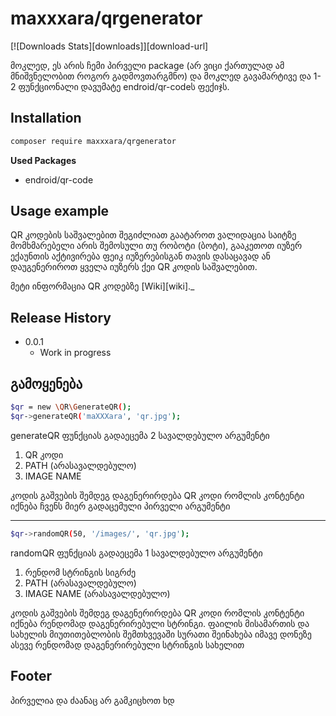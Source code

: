 # maxxxara/qrgenerator

[![Downloads Stats][downloads]][download-url]

მოკლედ, ეს არის ჩემი პირველი package (არ ვიცი ქართულად ამ მნიშვნელობით როგორ გადმოვთარგმნო) და მოკლედ გავამარტივე და 1-2 ფუნქციონალი დავუმატე endroid/qr-codeს ფექიჯს.


## Installation


```sh
composer require maxxxara/qrgenerator
```

**Used Packages**

- endroid/qr-code


## Usage example

QR კოდების საშვალებით შეგიძლიათ გაატაროთ ვალიდაცია საიტზე მომხმარებელი არის შემოსული თუ რობოტი (ბოტი), გააკეთოთ იუზერ ექაუნთის აქტივირება ფეიკ იუზერებისგან თავის დასაცავად ან დაუგენერიროთ ყველა იუზერს ქეი QR კოდის საშვალებით.

მეტი ინფორმაცია QR კოდებზე [Wiki][wiki]._



## Release History

* 0.0.1
    * Work in progress


## გამოყენება

```sh
$qr = new \QR\GenerateQR();
$qr->generateQR('maXXXara', 'qr.jpg');
```

generateQR ფუნქციას გადაეცემა 2 სავალდებულო არგუმენტი 
1) QR კოდი
2) PATH (არასავალდებულო)
3) IMAGE NAME

კოდის გაშვების შემდეგ დაგენერირდება QR კოდი რომლის კონტენტი იქნება ჩვენს მიერ გადაცემული პირველი არგუმენტი 

---


```sh
$qr->randomQR(50, '/images/', 'qr.jpg');
```

randomQR ფუნქციას გადაეცემა 1 სავალდებულო არგუმენტი 
1) რენდომ სტრინგის სიგრძე
2) PATH (არასავალდებულო)
3) IMAGE NAME (არასავალდებულო)

კოდის გაშვების შემდეგ დაგენერირდება QR კოდი რომლის კონტენტი იქნება რენდომად დაგენერირებული სტრინგი. ფაილის მისამართის და სახელის მიუთითებლობის შემთხვევაში სურათი შეინახება იმავე დონეზე ასევე რენდომად დაგენერირებული სტრინგის სახელით


## Footer

პირველია და ძაანაც არ გამკიცხოთ ხდ

